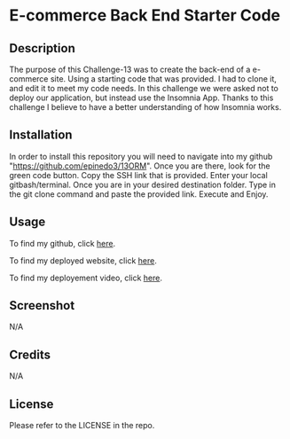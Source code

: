 # E-commerce Back End Starter Code
## Description

The purpose of this Challenge-13 was to create the back-end of a e-commerce site. Using a starting code that was provided. I had to clone it, and edit it to meet my code needs. In this challenge we were asked not to deploy our application, but instead use the Insomnia App. Thanks to this challenge I believe to have a better understanding of how Insomnia works.

## Installation
In order to install this repository you will need to navigate into my github "https://github.com/epinedo3/13ORM". Once you are there, look for the green code button. Copy the SSH link that is provided. Enter your local gitbash/terminal. Once you are in your desired destination folder. Type in the git clone command and paste the provided link. Execute and Enjoy.

## Usage
To find my github, click [here](https://github.com/epinedo3/13ORM).

To find my deployed website, click [here](https://epinedo3.github.io/13ORM/).

To find my deployement video, click [here](?).

## Screenshot
N/A

## Credits
N/A

## License

Please refer to the LICENSE in the repo.